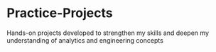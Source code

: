# Practice-Projects
Hands-on projects developed to strengthen my skills and deepen my understanding of analytics and engineering concepts
